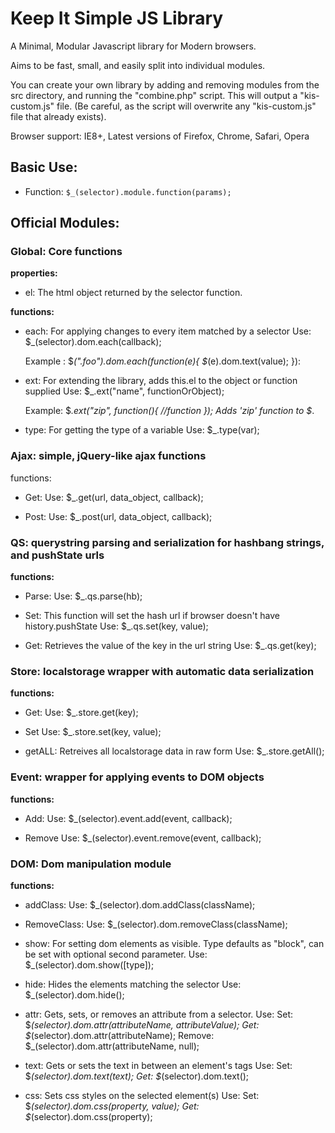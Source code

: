 # Keep It Simple JS Library #

A Minimal, Modular Javascript library for Modern browsers.

Aims to be fast, small, and easily split into individual modules. 

You can create your own library by adding and removing modules from the 
src directory, and running the "combine.php" script. This will output a 
"kis-custom.js" file. (Be careful, as the script will overwrite any "kis-custom.js"
file that already exists).

Browser support: IE8+, Latest versions of Firefox, Chrome, Safari, Opera

## Basic Use: ##

* Function:	`$_(selector).module.function(params);`

## Official Modules: ##
### Global: Core functions  ###
	
**properties:**

* el: The html object returned by the selector function.

**functions:**
			
* each: For applying changes to every item matched by a selector
	Use:
		 $_(selector).dom.each(callback);
		 	
	Example : $_(".foo").dom.each(function(e){
			$_(e).dom.text(value);
		}):
				  
* ext: For extending the library, adds this.el to the object or function supplied
	Use: $_.ext("name", functionOrObject);
		
	Example: $_.ext("zip", function(){ //function });
		Adds 'zip' function to $_.
		
* type: For getting the type of a variable
	Use: $_.type(var);
		

### Ajax: simple, jQuery-like ajax functions ###

functions:
	
* Get: 
	Use:
	    $_.get(url, data_object, callback);

* Post:
	Use:
	    $_.post(url, data_object, callback);
			
### QS: querystring parsing and serialization for hashbang strings, and pushState urls ###
	
**functions:**
	
* Parse:
	Use:
	    $_.qs.parse(hb);

* Set: This function will set the hash url if browser doesn't have history.pushState
	Use:
	    $_.qs.set(key, value);

* Get: Retrieves the value of the key in the url string
	Use:
	    $_.qs.get(key);
			    
### Store: localstorage wrapper with automatic data serialization ###

**functions:**

* Get:
	Use:
		$_.store.get(key);

* Set
	Use:
		$_.store.set(key, value);
		
* getALL: Retreives all localstorage data in raw form
	Use:
		$_.store.getAll();
			
				
### Event: wrapper for applying events to DOM objects ###

**functions:** 

* Add: 
	Use:
	    $_(selector).event.add(event, callback);
	    
* Remove
	Use:
	    $_(selector).event.remove(event, callback);
			    
### DOM: Dom manipulation module ###

**functions:** 

* addClass: 
	Use:
	    $_(selector).dom.addClass(className);
	    
* RemoveClass:
	Use:
	    $_(selector).dom.removeClass(className);
	 	
* show: For setting dom elements as visible. Type defaults as "block", can be set with optional second parameter.
	Use:
		$_(selector).dom.show([type]);
		
* hide: Hides the elements matching the selector
	Use:
		$_(selector).dom.hide();
		
* attr: Gets, sets, or removes an attribute from a selector. 
	Use:
		Set: $_(selector).dom.attr(attributeName, attributeValue);
		Get: $_(selector).dom.attr(attributeName);
		Remove: $_(selector).dom.attr(attributeName, null);
		
* text: Gets or sets the text in between an element's tags
	Use:
		Set: $_(selector).dom.text(text);
		Get: $_(selector).dom.text();

* css: Sets css styles on the selected element(s)
	Use:
		Set: $_(selector).dom.css(property, value);
		Get: $_(selector).dom.css(property);
		
				
	
	
	
